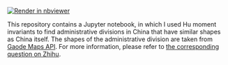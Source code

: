 [![Render in nbviewer](https://github.com/jupyter/design/blob/master/logos/Badges/nbviewer_badge.svg)](https://nbviewer.jupyter.org/github/stevenliuyi/china-district-shapes/blob/master/china-district-shapes.ipynb)

This repository contains a Jupyter notebook, in which I used Hu moment invariants to find administrative divisions in China that have similar shapes as China itself. The shapes of the administrative division are taken from [Gaode Maps API](https://lbs.amap.com/). For more information, please refer to [the corresponding question on Zhihu](https://www.zhihu.com/question/52953107/answer/483920015).
